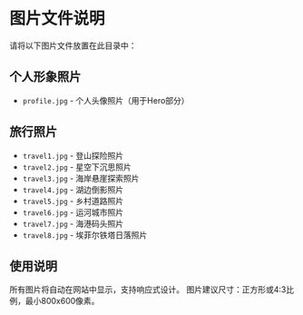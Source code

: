 # 图片文件说明

请将以下图片文件放置在此目录中：

## 个人形象照片
- `profile.jpg` - 个人头像照片（用于Hero部分）

## 旅行照片
- `travel1.jpg` - 登山探险照片
- `travel2.jpg` - 星空下沉思照片  
- `travel3.jpg` - 海岸悬崖探索照片
- `travel4.jpg` - 湖边倒影照片
- `travel5.jpg` - 乡村道路照片
- `travel6.jpg` - 运河城市照片
- `travel7.jpg` - 海港码头照片
- `travel8.jpg` - 埃菲尔铁塔日落照片

## 使用说明
所有图片将自动在网站中显示，支持响应式设计。
图片建议尺寸：正方形或4:3比例，最小800x600像素。

